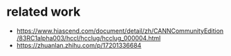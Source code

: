 # related work
* https://www.hiascend.com/document/detail/zh/CANNCommunityEdition/83RC1alpha003/hccl/hcclug/hcclug_000004.html
* https://zhuanlan.zhihu.com/p/17201336684
